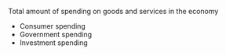 
Total amount of spending on goods and services in the economy 
- Consumer spending
- Government spending
- Investment spending

